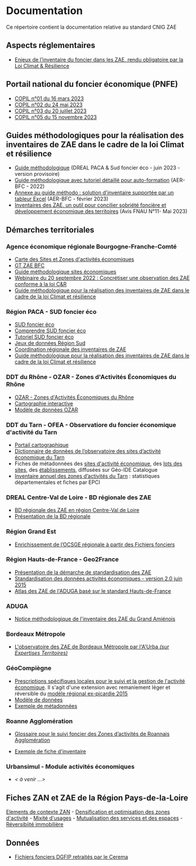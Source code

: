 # Documentation

Ce répertoire contient la documentation relative au standard CNIG ZAE

## Aspects réglementaires

- [Enjeux de l’inventaire du foncier dans les ZAE, rendu obligatoire par la Loi Climat & Résilience](https://github.com/cnigfr/zones-activites-economiques/blob/main/documentation/fichiers/221214_enjeux_de_l%E2%80%99inventaire_du_foncier_dans_les_ZAE_MTE_DGALN.pdf)

## Portail national du foncier économique (PNFE)

- [COPIL n°01 du 16 mars 2023](https://github.com/cnigfr/zones-activites-economiques/files/11259486/230316.COPIL.PNFE.n.01.pdf)
- [COPIL n°02 du 24 mai 2023](https://github.com/cnigfr/schema-sites-economiques/blob/main/documentation/fichiers/230524_CR%20COPIL%20PNFE%20%232.pdf)
- [COPIL n°03 du 20 juillet 2023](https://github.com/cnigfr/schema-sites-economiques/blob/main/documentation/fichiers/230720_CR%20COPIL%20PNFE%20%233.pdf)
- [COPIL n°05 du 15 novembre 2023](https://github.com/cnigfr/schema-sites-economiques/blob/main/documentation/fichiers/231122_CR%20COPIL%20PNFE%20%235_231115.pdf)

## Guides méthodologiques pour la réalisation des inventaires de ZAE dans le cadre de la loi Climat et résilience

- [Guide méthodologique](https://sudfonciereco.maregionsud.fr/fileadmin/user_upload/Sud_foncier_eco/Sud_foncier_eco/comprendre/20230816_Guide_methodologique_paysage.pdf) (DREAL PACA & Sud foncier éco - juin 2023 - version provisoire)
- [Guide méthodologique avec tutoriel détaillé pour auto-formation](https://github.com/cnigfr/schema-sites-economiques/blob/main/documentation/fichiers/230711_GT_ZAE_BFC_Support%20complet%20auto%20formation%20observation%20des%20ZAE%20loi%20climat%20dans%20QGIS.pdf) (AER-BFC - 2022)
- [Annexe au guide méthodo : solution d'inventaire supportée par un tableur Excel](https://aerbfc-my.sharepoint.com/:b:/g/personal/ydumon_aer-bfc_com/EZ2OHkk1D8dCsaXJGlH_Zt0BKI2OrQBNZ4g_FN8Rh0cG6Q?e=b3Qk1M) (AER-BFC - février 2023)
-  [Inventaires des ZAE, un outil pour concilier sobriété foncière et développement économique des territoires](https://www.fnau.org/wp-content/uploads/2023/06/avis-fnau-n11-izae.pdf) (Avis FNAU N°11- Mai 2023)



## Démarches territoriales

### Agence économique régionale Bourgogne-Franche-Comté

- [Carte des Sites et Zones d'activités économiques](https://cartes.ternum-bfc.fr/?config=apps/agence-regionale-du-numerique-et-de-l-intelligence-artificielle-arnia/economie.xml)
- [GT ZAE BFC](https://ideo.ternum-bfc.fr/groupes-projets/2-zones-dactivites-economiques)
- [Guide méthodologique sites économiques](https://ideo.ternum-bfc.fr/groupes-projets/groupe-zones-dactivites-economiques)
- [Webinaire du 20 septembre 2022 : Concrétiser une observation des ZAE conforme à la loi C&R](https://ideo.ternum-bfc.fr/sites/default/files/2022-09/20220920_Webinaire%20GT%20ZAE%20Concr%C3%A9tiser%20une%20observation%20des%20ZAE%20art%20220%20loi%20climat.pdf)
- [Guide méthodologique pour la réalisation des inventaires de ZAE dans le cadre de la loi Climat et résilience](https://github.com/cnigfr/zones-activites-economiques/blob/main/documentation/README.md#guides-m%C3%A9thodologiques-pour-la-r%C3%A9alisation-des-inventaires-de-zae-dans-le-cadre-de-la-loi-climat-et-r%C3%A9silience)


### Région PACA - SUD foncier éco

- [SUD foncier éco](https://visu.sud-foncier-eco.fr/carte/analyser##map=7.73/44.064/5.974)
- [Comprendre SUD foncier éco](https://sudfonciereco.maregionsud.fr/comprendre/)
- [Tutoriel SUD foncier éco](https://sudfonciereco.maregionsud.fr/fileadmin/user_upload/Sud_foncier_eco/Tutoriel_SFE.pdf)
- [Jeux de données Région Sud](https://trouver.datasud.fr/organization/region-sud)
- [Coordination régionale des inventaires de ZAE](https://sudfonciereco.maregionsud.fr/comprendre/ressources)
- [Guide méthodologique pour la réalisation des inventaires de ZAE dans le cadre de la loi Climat et résilience](https://github.com/cnigfr/zones-activites-economiques/blob/main/documentation/README.md#guides-m%C3%A9thodologiques-pour-la-r%C3%A9alisation-des-inventaires-de-zae-dans-le-cadre-de-la-loi-climat-et-r%C3%A9silience)

### DDT du Rhône - OZAR - Zones d'Activités Économiques du Rhône

- [OZAR - Zones d'Activités Économiques du Rhône](https://www.rhone.gouv.fr/index.php/Actions-de-l-Etat/Economie-travail-et-emploi/Zones-d-activites-economiques/Observatoire-des-Zones-d-Activites-Economiques-du-Rhone-OZAR)
- [Cartographie interactive](https://carto2.geo-ide.din.developpement-durable.gouv.fr/frontoffice/?map=ad15903f-2241-438d-af51-1cd8f035d94c)
- [Modèle de données OZAR](https://github.com/cnigfr/zones-activites-economiques/blob/main/documentation/fichiers/230412_MCD_ZAE_DDT69.zip)

### DDT du Tarn - OFEA - Observatiore du foncier économique d'activité du Tarn

- [Portail cartographique](https://carto2.geo-ide.din.developpement-durable.gouv.fr/frontoffice/?map=9bef953d-2c8f-4983-adb5-a4e90a0c3e36)
- [Dictionnaire de données de l’observatoire des sites d’activité économique du Tarn](https://github.com/cnigfr/zones-activites-economiques/blob/main/documentation/fichiers/230622_TARN_dictionnaire_donn%C3%A9es_information_ofea.pdf)
- Fiches de métadonnées des [sites d'activité économique](http://catalogue.geo-ide.developpement-durable.gouv.fr/catalogue/srv/fre/catalog.search#/metadata/fr-120066022-jdd-6e89593b-7917-4ef2-9925-f2e13740a748), des [lots des sites](http://catalogue.geo-ide.developpement-durable.gouv.fr/catalogue/srv/fre/catalog.search#/metadata/fr-120066022-jdd-f3861952-0886-4bf0-ab95-275b965a1a6c), des [établissements](http://catalogue.geo-ide.developpement-durable.gouv.fr/catalogue/srv/fre/catalog.search#/metadata/fr-120066022-jdd-051ff43a-bb58-4d7a-a67d-e5dd562a45f2), diffusées sur Géo-IDE Catalogue
- [Inventaire annuel des zones d’activités du Tarn](http://piece-jointe-carto.developpement-durable.gouv.fr/DEPT081A/ofea/geoide/publication_ofea.html) : statistiques départementales et fiches par EPCI


### DREAL Centre-Val de Loire -  BD régionale des ZAE

- [BD régionale des ZAE en région Centre-Val de Loire](https://zae.doterr.fr/apropos)
- [Présentation de la BD régionale](https://github.com/cnigfr/zones-activites-economiques/blob/main/documentation/fichiers/221128_Présentation_BDD_ZAE_28nov2022_DREAL_Centre.pdf)

### Région Grand Est

- [Enrichissement de l’OCSGE régionale à partir des Fichiers fonciers](https://www.datagrandest.fr/public/ocs/donnees_bdea/Enrichissement_OCS_GE2_VFinale.pdf)

### Région Hauts-de-France - Geo2France

- [Présentation de la démarche de standardisation des ZAE](https://www.geo2france.fr/portail/presentation-de-la-demarche)
- [Standardisation des données activités économiques - version 2.0 juin 2015](https://www.geo2france.fr/portail/sites/default/files/import_destination/fichier/from_tc/geopicardie/documents/modele_groupe_activite_economique_version2_2015.pdf)
- [Atlas des ZAE de l'ADUGA basé sur le standard Hauts-de-France](https://carto.aduga.org/index.php/view/map/?repository=observatoire&project=atlas_zae_lizmap_383)

### ADUGA

- [Notice méthodologique de l'inventaire des ZAE du Grand Amiénois](https://github.com/cnigfr/zones-activites-economiques/blob/main/documentation/fichiers/230413_Notice_methodologique_inventaire_des_ZAE_du_Grand_Amienois.pdf)

### Bordeaux Métropole

- [L'observatoire des ZAE de Bordeaux Métropole par l'A'Urba _(sur Expertises Territoires)_](https://www.expertises-territoires.fr/jcms/89391303_DBFileDocument/fr/l-atlas-l-observatoire-des-zones-d-activites-economiques-de-bordeaux-metropole-par-l-a-urba)


### GéoCompiègne
- [Prescriptions spécifiques locales pour le suivi et la gestion de l'activité économique](https://github.com/sigagglocompiegne/acti_eco). Il s'agit d'une  extension avec remaniement léger et réversible du [modèle régional ex-picardie 2015](https://www.geo2france.fr/portail/sites/default/files/import_destination/fichier/from_tc/geopicardie/documents/modele_groupe_activite_economique_version2_2015.pdf)
- [Modèle de données](https://github.com/sigagglocompiegne/acti_eco/blob/master/bdd/doc_admin_bd_amt_fon_eco.md)
- [Exemple de métadonnées](https://geo.compiegnois.fr/geonetwork/srv/fre/catalog.search#/metadata/23207f39-0ca6-4f39-a526-51ec09418bc8/formatters/xsl-view?root=div&view=advanced)

### Roanne Agglomération

- [Glossaire pour le suivi foncier des Zones d’activités de Roannais Agglomération](https://github.com/cnigfr/zones-activites-economiques/blob/main/documentation/fichiers/230524_RA_glossaire_termes_foncier_eco.pdf)

- [Exemple de fiche d'inventaire](https://github.com/cnigfr/zones-activites-economiques/blob/main/documentation/fichiers/230524_RA_exemple_inventaire_za.jpeg)


### Urbansimul - Module activités économiques

- *< à venir ...>*

## Fiches ZAN et ZAE de la Région Pays-de-la-Loire

[Elements de contexte ZAN](https://github.com/cnigfr/zones-activites-economiques/blob/main/documentation/fichiers/ZAN_ZAE/zan_elements_contexte.pdf) - [Densification et optimisation des zones d'activité](https://github.com/cnigfr/zones-activites-economiques/blob/main/documentation/fichiers/ZAN_ZAE/fiche_densification_optimisation_zones_activites_0.pdf) -  [Mixité d'usages](https://github.com/cnigfr/zones-activites-economiques/blob/main/documentation/fichiers/ZAN_ZAE/fiche_mixite_dusages_0.pdf) - [Mutualisation des services et des espaces](https://github.com/cnigfr/zones-activites-economiques/blob/main/documentation/fichiers/ZAN_ZAE/fiche_mutualisation_des_services_et_des_espaces.pdf) - [Réversibiité immobilière](https://github.com/cnigfr/zones-activites-economiques/blob/main/documentation/fichiers/ZAN_ZAE/fiche_reversibilite_immobiliere_et_fonciere_0.pdf)


## Données

- [Fichiers fonciers DGFIP retraités par le Cerema](https://datafoncier.cerema.fr/ressources/fichiers-fonciers)
